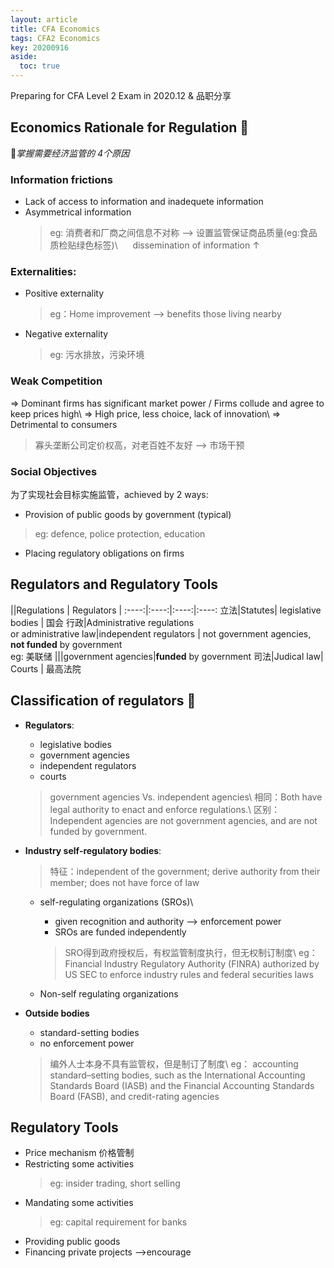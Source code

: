 ```yaml
---
layout: article
title: CFA Economics
tags: CFA2 Economics
key: 20200916
aside:
  toc: true
---
```


Preparing for CFA Level 2 Exam in 2020.12 & 品职分享

<!--more-->

## Economics Rationale for Regulation :memo:
  :notebook:*掌握需要经济监管的 4个原因*

### Information frictions
  - Lack of access to information and inadequete information
  - Asymmetrical information
    > eg: 消费者和厂商之间信息不对称 --> 设置监管保证商品质量(eg:食品质检贴绿色标签)\\
    > $~~~~$ dissemination of information $\uparrow$

### Externalities: 
  - Positive externality
    > eg：Home improvement --> benefits those living nearby
  - Negative externality
    > eg: 污水排放，污染环境

### Weak Competition
  $\Rightarrow$ Dominant firms has significant market power / Firms collude and agree to keep prices high\\
  $\Rightarrow$ High price, less choice, lack of innovation\\
  $\Rightarrow$ Detrimental to consumers
  > 寡头垄断公司定价权高，对老百姓不友好 --> 市场干预

### Social Objectives
  为了实现社会目标实施监管，achieved by 2 ways:
  - Provision of public goods by government (typical)
  > eg: defence, police protection, education
  - Placing regulatory obligations on firms

## Regulators and Regulatory Tools

 ||Regulations | Regulators | 
:----:|:----:|:----:|:----:
立法|Statutes| legislative bodies | 国会
行政|Administrative regulations<br>or administrative law|independent regulators | not government agencies, <br>**not funded** by government<br>eg: 美联储
|||government agencies|**funded** by government
司法|Judical law| Courts | 最高法院 

## Classification of regulators :memo:
- **Regulators**:
  - legislative bodies
  - government agencies
  - independent regulators
  - courts

  > government agencies Vs. independent agencies\\
  > 相同：Both have legal authority to enact and enforce regulations.\\
  > 区别：Independent agencies are not government agencies, and are not funded by government.

- **Industry self-regulatory bodies**:
  > 特征：independent of the government; derive authority from their member; does not have force of law
  - self-regulating organizations (SROs)\\
    - given recognition and authority --> enforcement power
    - SROs are funded independently

    > SRO得到政府授权后，有权监管制度执行，但无权制订制度\\
    > eg：Financial Industry Regulatory Authority (FINRA) authorized by US SEC to enforce industry rules and federal securities laws
  
  - Non-self regulating organizations

- **Outside bodies**
  - standard-setting bodies
  - no enforcement power

  > 编外人士本身不具有监管权，但是制订了制度\\
  > eg： accounting standard–setting bodies, such as the International Accounting Standards Board (IASB) and the Financial Accounting Standards Board (FASB), and credit-rating agencies

## Regulatory Tools

- Price mechanism 价格管制
- Restricting some activities
  > eg: insider trading, short selling
- Mandating some activities
  > eg: capital requirement for banks
- Providing public goods
- Financing private projects -->encourage